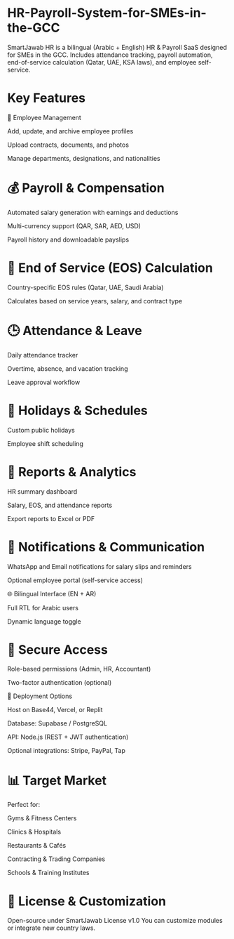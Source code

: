 # HR-Payroll-System-for-SMEs-in-the-GCC
SmartJawab HR is a bilingual (Arabic + English) HR &amp; Payroll SaaS designed for SMEs in the GCC. Includes attendance tracking, payroll automation, end-of-service calculation (Qatar, UAE, KSA laws), and employee self-service.


# Key Features
👥 Employee Management

Add, update, and archive employee profiles

Upload contracts, documents, and photos

Manage departments, designations, and nationalities

# 💰 Payroll & Compensation

Automated salary generation with earnings and deductions

Multi-currency support (QAR, SAR, AED, USD)

Payroll history and downloadable payslips

# 🧾 End of Service (EOS) Calculation

Country-specific EOS rules (Qatar, UAE, Saudi Arabia)

Calculates based on service years, salary, and contract type

# 🕒 Attendance & Leave

Daily attendance tracker

Overtime, absence, and vacation tracking

Leave approval workflow

# 📅 Holidays & Schedules

Custom public holidays

Employee shift scheduling

# 🧠 Reports & Analytics

HR summary dashboard

Salary, EOS, and attendance reports

Export reports to Excel or PDF

# 📩 Notifications & Communication

WhatsApp and Email notifications for salary slips and reminders

Optional employee portal (self-service access)

🌐 Bilingual Interface (EN + AR)

Full RTL for Arabic users

Dynamic language toggle

# 🔐 Secure Access

Role-based permissions (Admin, HR, Accountant)

Two-factor authentication (optional)

🚀 Deployment Options

Host on Base44, Vercel, or Replit

Database: Supabase / PostgreSQL

API: Node.js (REST + JWT authentication)

Optional integrations: Stripe, PayPal, Tap

# 📊 Target Market

Perfect for:

Gyms & Fitness Centers

Clinics & Hospitals

Restaurants & Cafés

Contracting & Trading Companies

Schools & Training Institutes

# 💼 License & Customization

Open-source under SmartJawab License v1.0
You can customize modules or integrate new country laws.
